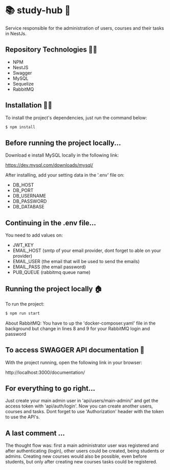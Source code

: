 # 📚 study-hub 🚀

Service responsible for the administration of users, courses and their tasks in NestJs.

## Repository Technologies 👨‍💻 

- NPM
- NestJS
- Swagger
- MySQL
- Sequelize
- RabbitMQ

## Installation 👩‍💻

To install the project's dependencies, just run the command below:

```bash
$ npm install
```
## Before running the project locally...

Download e install MySQL locally in the following link:

https://dev.mysql.com/downloads/mysql/

After installing, add your setting data in the '.env' file on:

- DB_HOST
- DB_PORT
- DB_USERNAME
- DB_PASSWORD
- DB_DATABASE

## Continuing in the .env file...

You need to add values on: 

- JWT_KEY 
- EMAIL_HOST (smtp of your email provider, dont forget to able on your provider)
- EMAIL_USER (the email that will be used to send the emails)
- EMAIL_PASS (the email password)
- PUB_QUEUE (rabbitmq queue name)

## Running the project locally 🏠

To run the project:

```bash
$ npm run start
```

About RabbitMQ:
You have to up the 'docker-composer.yaml' file in the background but change in lines 8 and 9 for your RabbitMQ login and password

## To access SWAGGER API documentation 📖

With the project running, open the following link in your browser:

http://localhost:3000/documentation/

## For everything to go right...

Just create your main admin user in 'api/users/main-admin/' and get the access token with 'api/auth/login'.
Now you can create another users, courses and tasks.
Dont forget to use 'Authorization' header with the token to use the API's.

## A last comment ...

The thought flow was: first a main administrator user was registered and after authenticating (login), other users could be created, being students or admins. Creating new courses would also be possible, even before students, but only after creating new courses tasks could be registered.